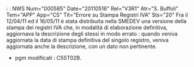  :  : NWS Num="000585" Date="20110516" Rel="V3R1" Atr="S. Buffoli" Tem="APP" App="C5" Tit="Errore su Stampa Registri IVA" Sts="20"
Fra il 12/04/11 ed il 16/05/11 è stata distribuita nella SMEDEV una versione della stampa dei registri IVA che, in modalità di elaborazione definitiva, aggiornava la descrizione degli stessi in
modo errato :  quando veniva aggiornata la data di stampa definitiva del singolo registro, veniva aggiornata anche la descrizione, con un dato non pertinente.

-  pgm modificati :  C5ST02B.

